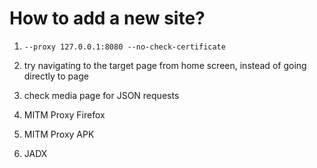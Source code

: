# How to add a new site?

1. `--proxy 127.0.0.1:8080 --no-check-certificate`

2. try navigating to the target page from home screen, instead of going directly
   to page

3. check media page for JSON requests

4. MITM Proxy Firefox

5. MITM Proxy APK

6. JADX
